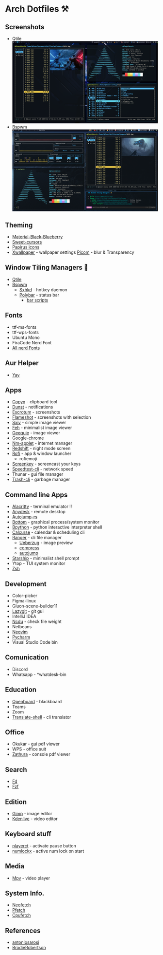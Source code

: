 # Arch Dotfiles ⚒

## Screenshots

- Qtile
  ![1](https://github.com/Dgloor/dotfiles/blob/main/screenshots/01.png)
- Bspwm
  ![2](https://github.com/Dgloor/dotfiles/blob/main/screenshots/04.png)

## Theming

- [Material-Black-Blueberry](https://www.gnome-look.org/p/1316887/)
- [Sweet-cursors](https://www.gnome-look.org/p/1393084/)
- [Papirus icons](https://www.gnome-look.org/p/1166289/)
- [Xwallpaper](https://github.com/stoeckmann/xwallpaper) - wallpaper settings [Picom](https://github.com/yshui/picom) - blur & Transparency

## Window Tiling Managers 🥷

- [Qtile](http://www.qtile.org/)
- [Bspwm](https://github.com/baskerville/bspwm)
  - [Sxhkd](https://github.com/baskerville/sxhkd) - hotkey daemon
  - [Polybar](https://github.com/polybar/polybar) - status bar
    - [bar scripts](https://github.com/Dgloor/scripts)

## Fonts

- ttf-ms-fonts
- ttf-wps-fonts
- Ubuntu Mono
- FiraCode Nerd Font
- [All nerd Fonts](https://www.nerdfonts.com/font-downloads)

## Aur Helper

- [Yay]()

## Apps

- [Copyq](https://github.com/hluk/CopyQ) - clipboard tool
- [Dunst](https://github.com/dunst-project/dunst) - notifications
- [Escrotum](https://github.com/Roger/escrotum) - screenshots
- [Flameshot](https://github.com/ManuelLR/docker-flameshot) - screenshots with selection
- [Sxiv](https://github.com/muennich/sxiv) - simple image viewer
- [Feh](https://github.com/derf/feh) - minimalist image viewer
- [Geequie](https://github.com/BestImageViewer/geeqie) - image viewer
- Google-chrome
- [Nm-applet](https://www.archlinux.org/packages/?name=network-manager-applet) - internet manager
- [Redshift](https://wiki.archlinux.org/index.php/redshift) - night mode screen
- [Rofi](https://github.com/davatorium/rofi) - app & window launcher
  - rofiemoji
- [Screenkey](https://www.thregr.org/~wavexx/software/screenkey/) - screencast your keys
- [Speedtest-cli](https://www.speedtest.net/es/apps/cli) - network speed
- Thunar - gui file manager
- [Trash-cli](https://wiki.archlinux.org/index.php/Trash_management) - garbage manager

## Command line Apps

- [Alacritty](https://github.com/alacritty/alacritty) - terminal emulator !!
- [Anydesk](https://anydesk.com/es) - remote desktop
- [Autojump-rs](https://github.com/xen0n/autojump-rs)
- [Bottom](https://github.com/ClementTsang/bottom) - graphical process/system monitor
- [Bpython](https://github.com/bpython/bpython) - python interactive interpreter shell
- [Calcurse](https://github.com/lfos/calcurse) - calendar & scheduling cli
- [Ranger](https://github.com/ranger/ranger) - cli file manager
  - [Ueberzug](https://github.com/ranger/ranger/wiki/Image-Previews) - image preview
  - [compress](https://github.com/maximtrp/ranger-archives/blob/master/compress.py)
  - [autojump](https://github.com/fdw/ranger-autojump)
- [Starship](https://starship.rs/) - minimalist shell prompt
- Ytop - TUI system monitor
- [Zsh](<https://wiki.archlinux.org/index.php/Zsh_(Espa%C3%B1ol)>)

## Development

- Color-picker
- Figma-linux
- Gluon-scene-builder11
- [Lazygit](https://github.com/jesseduffield/lazygit) - git gui
- IntelliJ IDEA
- [Ncdu](https://www.archlinux.org/packages/community/x86_64/ncdu/) - check file weight
- Netbeans
- [Neovim](https://github.com/neovim/neovim)
- [Pycharm](https://www.jetbrains.com/es-es/pycharm/)
- Visual Studio Code bin

## Comunication

- Discord
- Whatsapp - \*whatdesk-bin

## Education

- [Openboard](https://openboard.ch/index.en.html) - blackboard
- Teams
- Zoom
- [Translate-shell](https://github.com/soimort/translate-shell) - cli translator

## Office

- Okukar - gui pdf viewer
- WPS - office suit
- [Zathura](https://github.com/pwmt/zathura) - console pdf viewer

## Search

- [Fd](https://github.com/sharkdp/fd)
- [Fzf](https://github.com/junegunn/fzf)

## Edition

- [Gimp]() - image editor
- [Kdenlive]() - video editor

## Keyboard stuff

- [playerct](https://github.com/altdesktop/playerctl) - activate pause button
- [numlockx](<https://wiki.archlinux.org/index.php/Activating_numlock_on_bootup_(Espa%C3%B1ol)>) - active num lock on start

## Media

- [Mpv](https://github.com/mpv-player/mpv) - video player

## System Info.

- [Neofetch](https://github.com/dylanaraps/neofetch)
- [Pfetch](https://github.com/dylanaraps/pfetch)
- [Cpufetch](https://github.com/Dr-Noob/cpufetch)

## References

- [antoniosarosi](https://github.com/antoniosarosi/dotfiles)
- [BrodieRobertson](https://github.com/BrodieRobertson/dotfiles)
